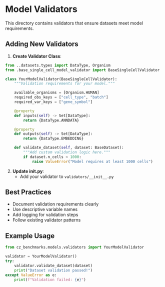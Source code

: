 # Model Validators

This directory contains validators that ensure datasets meet model requirements.

## Adding New Validators

1. **Create Validator Class**:
```python
from ..datasets.types import DataType, Organism
from .base_single_cell_model_validator import BaseSingleCellValidator

class YourModelValidator(BaseSingleCellValidator):
    """Validation requirements for your model."""

    available_organisms = [Organism.HUMAN]
    required_obs_keys = ["cell_type", "batch"]
    required_var_keys = ["gene_symbol"]

    @property
    def inputs(self) -> Set[DataType]:
        return {DataType.ANNDATA}

    @property
    def outputs(self) -> Set[DataType]:
        return {DataType.EMBEDDING}

    def validate_dataset(self, dataset: BaseDataset):
        """Add custom validation logic here."""
        if dataset.n_cells < 1000:
            raise ValueError("Model requires at least 1000 cells")
```

2. **Update __init__.py**:
   - Add your validator to `validators/__init__.py`

## Best Practices

- Document validation requirements clearly
- Use descriptive variable names
- Add logging for validation steps
- Follow existing validator patterns

## Example Usage

```python
from cz_benchmarks.models.validators import YourModelValidator

validator = YourModelValidator()
try:
    validator.validate_dataset(dataset)
    print("Dataset validation passed!")
except ValueError as e:
    print(f"Validation failed: {e}")
```